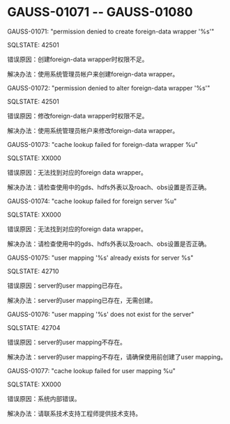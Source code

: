 # GAUSS-01071 -- GAUSS-01080

GAUSS-01071: "permission denied to create foreign-data wrapper '%s'"

SQLSTATE: 42501

错误原因：创建foreign-data wrapper时权限不足。

解决办法：使用系统管理员帐户来创建foreign-data wrapper。

GAUSS-01072: "permission denied to alter foreign-data wrapper '%s'"

SQLSTATE: 42501

错误原因：修改foreign-data wrapper时权限不足。

解决办法：使用系统管理员帐户来修改foreign-data wrapper。

GAUSS-01073: "cache lookup failed for foreign-data wrapper %u"

SQLSTATE: XX000

错误原因：无法找到对应的foreign data wrapper。

解决办法：请检查使用中的gds、hdfs外表以及roach、obs设置是否正确。

GAUSS-01074: "cache lookup failed for foreign server %u"

SQLSTATE: XX000

错误原因：无法找到对应的foreign data wrapper。

解决办法：请检查使用中的gds、hdfs外表以及roach、obs设置是否正确。

GAUSS-01075: "user mapping '%s' already exists for server %s"

SQLSTATE: 42710

错误原因：server的user mapping已存在。

解决办法：server的user mapping已存在，无需创建。

GAUSS-01076: "user mapping '%s' does not exist for the server"

SQLSTATE: 42704

错误原因：server的user mapping不存在。

解决办法：server的user mapping不存在，请确保使用前创建了user mapping。

GAUSS-01077: "cache lookup failed for user mapping %u"

SQLSTATE: XX000

错误原因：系统内部错误。

解决办法：请联系技术支持工程师提供技术支持。

